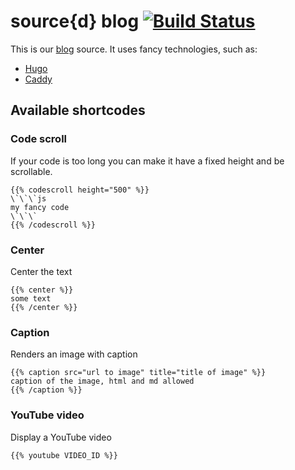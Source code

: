 # source{d} blog  [![Build Status](https://travis-ci.org/src-d/blog.svg?branch=master)](https://travis-ci.org/src-d/blog)

This is our [blog](https://blog.sourced.tech) source. It uses fancy technologies, such as:
- [Hugo](http://gohugo.io/)
- [Caddy](https://caddyserver.com/)

## Available shortcodes

### Code scroll

If your code is too long you can make it have a fixed height and be scrollable.

```
{{% codescroll height="500" %}}
\`\`\`js
my fancy code
\`\`\`
{{% /codescroll %}}
```

### Center

Center the text

```
{{% center %}}
some text
{{% /center %}}
```

### Caption

Renders an image with caption

```
{{% caption src="url to image" title="title of image" %}}
caption of the image, html and md allowed
{{% /caption %}}
```

### YouTube video

Display a YouTube video

```
{{% youtube VIDEO_ID %}}
```
